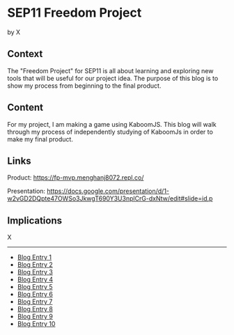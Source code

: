 # SEP11 Freedom Project
by X

## Context
The "Freedom Project" for SEP11 is all about learning and exploring new tools that will be useful for our project idea. The purpose of this blog is to show my process from beginning to the final product.

## Content
For my project, I am making a game using KaboomJS. This blog will walk through my process of independently studying of KaboomJs in order to make my final product.

## Links

Product: https://fp-mvp.menghanj8072.repl.co/

Presentation: https://docs.google.com/presentation/d/1-w2vGD2DQpte47OWSo3JkwgT690Y3U3nplCrG-dxNtw/edit#slide=id.p

## Implications
X

---

* [Blog Entry 1](entries/entry01.md)
* [Blog Entry 2](entries/entry02.md)
* [Blog Entry 3](entries/entry03.md)
* [Blog Entry 4](entries/entry04.md)
* [Blog Entry 5](entries/entry05.md)
* [Blog Entry 6](entries/entry06.md)
* [Blog Entry 7](entries/entry07.md)
* [Blog Entry 8](entries/entry08.md)
* [Blog Entry 9](entries/entry09.md)
* [Blog Entry 10](entries/entry10.md)
